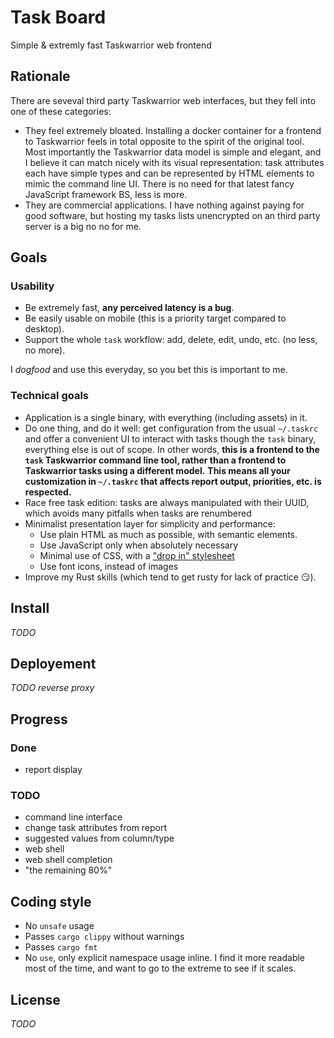 Task Board
==========

Simple & extremly fast Taskwarrior web frontend


## Rationale

There are seveval third party Taskwarrior web interfaces, but they fell into one of these categories:

* They feel extremely bloated. Installing a docker container for a frontend to Taskwarrior feels in total opposite to the spirit of the original tool. Most importantly the Taskwarrior data model is simple and elegant, and I believe it can match nicely with its visual representation: task attributes each have simple types and can be represented by HTML elements to mimic the command line UI. There is no need for that latest fancy JavaScript framework BS, less is more.
* They are commercial applications. I have nothing against paying for good software, but hosting my tasks lists unencrypted on an third party server is a big no no for me.


## Goals

### Usability

* Be extremely fast, **any perceived latency is a bug**.
* Be easily usable on mobile (this is a priority target compared to desktop).
* Support the whole `task` workflow: add, delete, edit, undo, etc. (no less, no more).

I *dogfood* and use this everyday, so you bet this is important to me.

### Technical goals

* Application is a single binary, with everything (including assets) in it.
* Do one thing, and do it well: get configuration from the usual `~/.taskrc` and offer a convenient UI to interact with tasks though the `task` binary, everything else is out of scope. In other words, **this is a frontend to the `task` Taskwarrior command line tool, rather than a frontend to Taskwarrior tasks using a different model.**
**This means all your customization in `~/.taskrc` that affects report output, priorities, etc. is respected.**
* Race free task edition: tasks are always manipulated with their UUID, which avoids many pitfalls when tasks are renumbered
* Minimalist presentation layer for simplicity and performance:
    * Use plain HTML as much as possible, with semantic elements.
    * Use JavaScript only when absolutely necessary
    * Minimal use of CSS, with a ["drop in" stylesheet](https://github.com/dohliam/dropin-minimal-css#list-of-frameworks)
    * Use font icons, instead of images
* Improve my Rust skills (which tend to get rusty for lack of practice :smirk:).


## Install

*TODO*


## Deployement

*TODO reverse proxy*


## Progress

### Done

* report display

### TODO

* command line interface
* change task attributes from report
* suggested values from column/type
* web shell
* web shell completion
* "the remaining 80%"


## Coding style

* No `unsafe` usage
* Passes `cargo clippy` without warnings
* Passes `cargo fmt`
* No `use`, only explicit namespace usage inline.
I find it more readable most of the time, and want to go to the extreme to see if it scales.


## License

*TODO*
